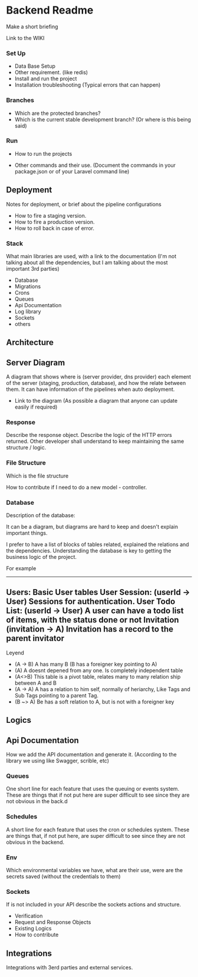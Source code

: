 # Backend Readme

Make a short briefing

Link to the WIKI


### Set Up

- Data Base Setup
- Other requirement. (like redis)
- Install and run the project
- Installation troubleshooting (Typical errors that can happen)

### Branches

 - Which are the protected branches?
 - Which is the current stable development branch? (Or where is this being said)

### Run

- How to run the projects

- Other commands and their use. (Document the commands in your package.json or of your Laravel command line)

## Deployment

Notes for deployment, or brief about the pipeline configurations

- How to fire a staging version.
- How to fire a production version.
- How to roll back in case of error.
  
### Stack

What main libraries are used, with a link to the documentation (I'm not talking about all the dependencies, but I am talking about the most important 3rd parties)

- Database
- Migrations
- Crons
- Queues
- Api Documentation
- Log library
- Sockets
- others

## Architecture

## Server Diagram 

A diagram that shows where is (server provider, dns provider) each element of the server (staging, production, database), 
and how the relate between them. It can have information of the pipelines when auto deployment.

- Link to the diagram (As possible a diagram that anyone can update easily if required)
### Response 

Describe the response object.
Describe the logic of the HTTP errors returned.
Other developer shall understand to keep maintaining the same structure / logic.

### File Structure

Which is the file structure

How to contribute if I need to do a new model -  controller.

### Database

Description of the database: 

It can be a diagram, but diagrams are hard to keep and doesn't explain important things.

I prefer to have a list of blocks of tables related, explained the relations and the dependencies.
Understanding the database is key to getting the business logic of the project.

For example

-----
Users: Basic User tables
User Session: (userId -> User) Sessions for authentication.
User Todo List: (userId -> User) A user can have a todo list of items, with the status done or not
Invitation (invitation -> A) Invitation has a record to the parent invitator
-----

Leyend 
* (A -> B) A has many B (B has a foreigner key pointing to A)
* (A) A doesnt depened from any one. Is completely independent table
* (A<>B) This table is a pivot table, relates many to many relation ship between A and B 
* (A -> A) A has a relation to him self, normally of heriarchy, Like Tags and Sub Tags pointing to a parent Tag.
* (B ~> A) Be has a soft relation to A, but is not with a foreigner key




## Logics

## Api Documentation

How we add the API documentation and generate it. (According to the library we using  like Swagger, scrible, etc)

### Queues

One short line for each feature that uses the queuing or events system.
These are things that if not put here are super difficult to see since they are not obvious in the back.d

### Schedules

A short line for each feature that uses the cron or schedules system.
These are things that, if not put here, are super difficult to see since they are not obvious in the backend.

### Env

Which environmental variables we have, what are their use, were are the secrets saved (without the credentials to them)

### Sockets

If is not included in your API describe the sockets actions and structure.

- Verification
- Request and Response Objects
- Existing Logics
- How to contribute

## Integrations

Integrations with 3erd parties and external services.

